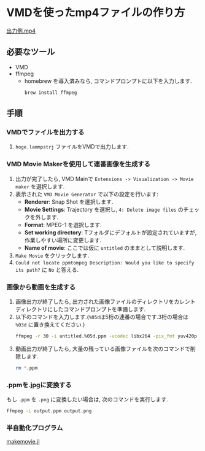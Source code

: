 # VMDを使ったmp4ファイルの作り方

[出力例.mp4](https://youtu.be/fxn1mU1ZZFQ)


## 必要なツール

- VMD 
- ffmpeg 
  -  homebrew を導入済みなら, コマンドプロンプトに以下を入力します. 
      ```bash
      brew install ffmpeg 
      ```


## 手順


### VMDでファイルを出力する

1. `hoge.lammpstrj` ファイルをVMDで出力します.


### VMD Movie Makerを使用して連番画像を生成する

1. 出力が完了したら, VMD Mainで `Extensions -> Visualization -> Movie maker` を選択します.
2. 表示された `VMD Movie Generator` で以下の設定を行います:
    - **Renderer**: Snap Shot を選択します.
    - **Movie Settings**: Trajectory を選択し, `4: Delete image files` のチェックを外します.
    - **Format**: MPEG-1 を選択します.
    - **Set working directory**: Tフォルダにデフォルトが設定されていますが, 作業しやすい場所に変更します.
    - **Name of movie**: ここでは仮に `untitled` のままとして説明します.
3. `Make Movie` をクリックします.
4. `Could not locate ppmtompeg Description: Would you like to specify its path?` に `No` と答える.


### 画像から動画を生成する

1. 画像出力が終了したら, 出力された画像ファイルのディレクトリをカレントディレクトリにしたコマンドプロンプトを準備します.
2. 以下のコマンドを入力します.(`%05d`は5桁の連番の場合です.3桁の場合は `%03d` に置き換えてください.)
    ```bash
    ffmpeg -r 30 -i untitled.%05d.ppm -vcodec libx264 -pix_fmt yuv420p -r 30 output.mp4
    ```
3. 動画出力が終了したら, 大量の残っている画像ファイルを次のコマンドで削除します.
    ```bash
    rm *.ppm
    ```


### .ppmを.jpgに変換する

もし `.ppm` を `.png` に変換したい場合は, 次のコマンドを実行します.

```bash
ffmpeg -i output.ppm output.png
```


### 半自動化プログラム

[makemovie.jl](/HowTo/julia/makemovie.jl)
